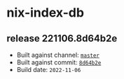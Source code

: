 # nix-index-db
## release 221106.8d64b2e
- Built against channel: [`master`](https://github.com/nixos/nixpkgs/tree/master)
- Built against commit: [`8d64b2e`](https://github.com/NixOS/nixpkgs/commit/8d64b2e7f7f018556dd466154e20088d428a2708)
- Build date: `2022-11-06`
